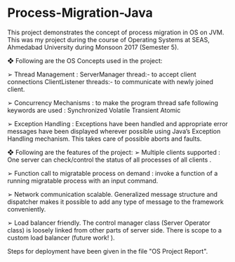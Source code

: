 # Process-Migration-Java
This project demonstrates the concept of process migration in OS on JVM. This was my project during the course of Operating Systems at SEAS, Ahmedabad University during Monsoon 2017 (Semester 5).

❖ Following are the OS Concepts used in the project:

➢ Thread Management :
    ServerManager thread:- to accept client connections
    ClientListener threads:- to communicate with newly joined client.

➢ Concurrency Mechanisms : to make the program thread safe following keywords are used :
    Synchronized
    Volatile
    Transient
    Atomic

➢ Exception Handling : Exceptions have been handled and appropriate error messages have been
displayed wherever possible using Java’s Exception Handling mechanism. This takes care of
possible aborts and faults.

❖ Following are the features of the project:
➢ Multiple clients supported : One server can check/control the status of all processes of all clients .

➢ Function call to migratable process on demand : invoke a function of a running migratable process with an input command.

➢ Network communication scalable. Generalized message structure and dispatcher makes it possible to add any type of message to the framework conveniently.

➢ Load balancer friendly. The control manager class (Server Operator class) is loosely linked from other parts of server side. There is scope to a custom load balancer (future work! ).

Steps for deployment have been given in the file "OS Project Report".
